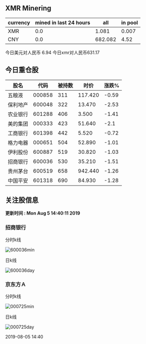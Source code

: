## XMR Minering

|currency|mined in last 24 hours|all|in pool|
|---|---|---|---|
|XMR|0.0|1.081|0.007|
|CNY|0.0|682.082|4.52|

今日美元对人民币 6.94	今日xmr对人民币631.17


## 今日重仓股 

|股名|代码|被持数|时价|涨跌%|
|---|---|---|---|---|
|五粮液|000858|311|117.420|-0.59|
|保利地产|600048|322|13.470|-2.53|
|农业银行|601288|406|3.500|-1.41|
|美的集团|000333|423|51.640|-2.1|
|工商银行|601398|442|5.520|-0.72|
|格力电器|000651|504|52.890|-1.01|
|伊利股份|600887|519|30.820|-1.03|
|招商银行|600036|530|35.210|-1.51|
|贵州茅台|600519|658|942.440|-1.26|
|中国平安|601318|690|84.930|-1.28|

## 关注股信息
**更新时间 : Mon Aug  5 14:40:11 2019**
### 招商银行 
分时k线

![600036min](http://image.sinajs.cn/newchart/min/n/sh600036.gif)

日k线

![600036day](http://image.sinajs.cn/newchart/daily/n/sh600036.gif)

### 京东方Ａ 
分时k线

![000725min](http://image.sinajs.cn/newchart/min/n/sz000725.gif)

日k线

![000725day](http://image.sinajs.cn/newchart/daily/n/sz000725.gif)

2019-08-05 14:40